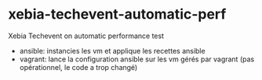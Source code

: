 xebia-techevent-automatic-perf
==============================

Xebia Techevent on automatic performance test

* ansible: instancies les vm et applique les recettes ansible
* vagrant: lance la configuration ansible sur les vm gérés par vagrant (pas opérationnel, le code a trop changé)
